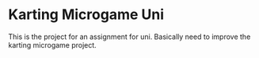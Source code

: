 # Karting Microgame Uni

This is the project for an assignment for uni. Basically need to improve the karting microgame project.
